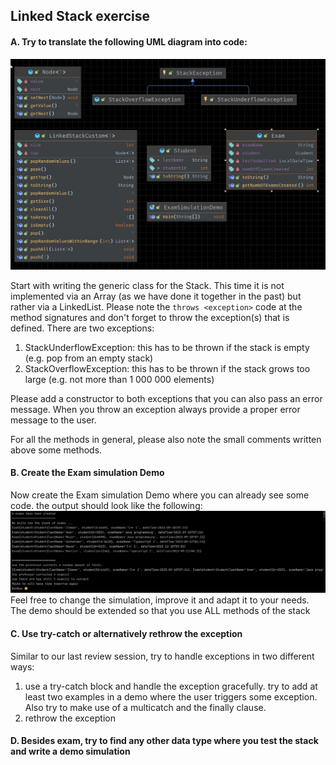 ## Linked Stack exercise

#### A. Try to translate the following UML diagram into code:
![UML.jpg](UML.jpg)

Start with writing the generic class for the Stack. This time it is not implemented via an Array (as we have done it together in the past) but rather via a LinkedList.
Please note the `throws <exception>` code at the method signatures and don't forget to throw the exception(s) that is defined.
There are two exceptions:
1. StackUnderflowException: this has to be thrown if the stack is empty (e.g. pop from an empty stack)
2. StackOverflowException: this has to be thrown if the stack grows too large (e.g. not more than 1 000 000 elements)

Please add a constructor to both exceptions that you can also pass an error message.
When you throw an exception always provide a proper error message to the user.

For all the methods in general, please also note the small comments written above some methods.

#### B. Create the Exam simulation Demo
Now create the Exam simulation Demo where you can already see some code. the output should look like the following:
![Demo.jpg](Demo.jpg)
Feel free to change the simulation, improve it and adapt it to your needs.
The demo should be extended so that you use ALL methods of the stack

#### C. Use try-catch or alternatively rethrow the exception
Similar to our last review session, try to handle exceptions in two different ways:
1. use a try-catch block and handle the exception gracefully.
   try to add at least two examples in a demo where the user triggers some exception.
   Also try to make use of a multicatch and the finally clause.
2. rethrow the exception

#### D. Besides exam, try to find any other data type where you test the stack and write a demo simulation

